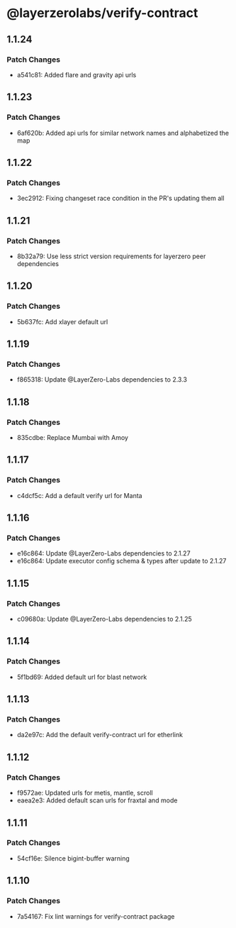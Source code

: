 # @layerzerolabs/verify-contract

## 1.1.24

### Patch Changes

- a541c81: Added flare and gravity api urls

## 1.1.23

### Patch Changes

- 6af620b: Added api urls for similar network names and alphabetized the map

## 1.1.22

### Patch Changes

- 3ec2912: Fixing changeset race condition in the PR's updating them all

## 1.1.21

### Patch Changes

- 8b32a79: Use less strict version requirements for layerzero peer dependencies

## 1.1.20

### Patch Changes

- 5b637fc: Add xlayer default url

## 1.1.19

### Patch Changes

- f865318: Update @LayerZero-Labs dependencies to 2.3.3

## 1.1.18

### Patch Changes

- 835cdbe: Replace Mumbai with Amoy

## 1.1.17

### Patch Changes

- c4dcf5c: Add a default verify url for Manta

## 1.1.16

### Patch Changes

- e16c864: Update @LayerZero-Labs dependencies to 2.1.27
- e16c864: Update executor config schema & types after update to 2.1.27

## 1.1.15

### Patch Changes

- c09680a: Update @LayerZero-Labs dependencies to 2.1.25

## 1.1.14

### Patch Changes

- 5f1bd69: Added default url for blast network

## 1.1.13

### Patch Changes

- da2e97c: Add the default verify-contract url for etherlink

## 1.1.12

### Patch Changes

- f9572ae: Updated urls for metis, mantle, scroll
- eaea2e3: Added default scan urls for fraxtal and mode

## 1.1.11

### Patch Changes

- 54cf16e: Silence bigint-buffer warning

## 1.1.10

### Patch Changes

- 7a54167: Fix lint warnings for verify-contract package
